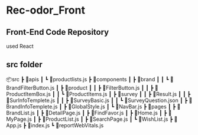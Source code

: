 # Rec-odor_Front

<h2>Front-End Code Repository</h2>
<p>used React</p>

<h2>src folder</h2>
<div>
  📦src
 ┣ 📂apis
 ┃ ┗ 📜productlists.js
 ┣ 📂components
 ┃ ┣ 📂brand
 ┃ ┃ ┗ 📜BrandFilterButton.js
 ┃ ┣ 📂product
 ┃ ┃ ┣ 📜FilterButton.js
 ┃ ┃ ┣ 📜ProductItemBox.js
 ┃ ┃ ┗ 📜ProductItems.js
 ┃ ┣ 📂survey
 ┃ ┃ ┣ 📜Result.js
 ┃ ┃ ┣ 📜SurInfoTemplete.js
 ┃ ┃ ┣ 📜SurveyBasic.js
 ┃ ┃ ┗ 📜SurveyQuestion.json
 ┃ ┣ 📜BrandInfoTemplete.js
 ┃ ┣ 📜GlobalStyle.js
 ┃ ┗ 📜NavBar.js
 ┣ 📂pages
 ┃ ┣ 📜BrandList.js
 ┃ ┣ 📜DetailPage.js
 ┃ ┣ 📜FindFavor.js
 ┃ ┣ 📜Home.js
 ┃ ┣ 📜MyPage.js
 ┃ ┣ 📜ProductList.js
 ┃ ┣ 📜SearchPage.js
 ┃ ┗ 📜WishList.js
 ┣ 📜App.js
 ┣ 📜index.js
 ┗ 📜reportWebVitals.js
</div>

